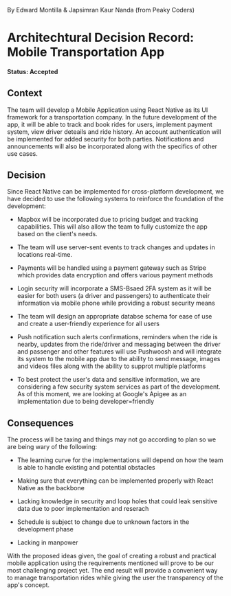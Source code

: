 By Edward Montilla & Japsimran Kaur Nanda (from Peaky Coders)

# Architechtural Decision Record: Mobile Transportation App

#### Status: Accepted

## Context

The team will develop a Mobile Application using React Native as its UI framework for a transportation company. In the future development of the app, it will be able to track and book rides for users, implement payment system, view driver deteails and ride history. An account authentication will be implemented for added security for both parties. Notifications and announcements will also be incorporated along with the specifics of other use cases.

## Decision

Since React Native can be implemented for cross-platform development, we have decided to use the following systems to reinforce the foundation of the development:

- Mapbox will be incorporated due to pricing budget and tracking capabilities. This will also allow the team to fully customize the app based on the client's needs. 

- The team will use server-sent events to track changes and updates in locations real-time.

- Payments will be handled using a payment gateway such as Stripe which provides data encryption and offers various payment methods

- Login security will incorporate a SMS-Bsaed 2FA system as it will be easier for both users (a driver and passengers) to authenticate their information via mobile phone while providing a robust security means

- The team will design an appropriate databse schema for ease of use and create a user-friendly experience for all users 

- Push notification such alerts confirmations, reminders when the ride is nearby, updates from the ride/driver and messaging between the driver and passenger and other features will use Pushwoosh and will integrate its system to the mobile app due to the ability to send message, images and videos files along with the ability to supprot multiple platforms

- To best protect the user's data and sensitive information, we are considering a few security system services as part of the development. As of this moment, we are looking at Google's Apigee as an implementation due to being developer=friendly


## Consequences

The process will be taxing and things may not go according to plan so we are being wary of the following:

- The learning curve for the implementations will depend on how the team is able to handle existing and potential obstacles 
  
- Making sure that everything can be implemented properly with React Native as the backbone

- Lacking knowledge in security and loop holes that could leak sensitive data due to poor implementation and reserach

- Schedule is subject to change due to unknown factors in the development phase

- Lacking in manpower

With the proposed ideas given, the goal of creating a robust and practical mobile application using the requirements mentioned will prove to be our most challenging project yet. The end result will provide a convenient way to manage transportation rides while giving the user the transparency of the app's concept.

